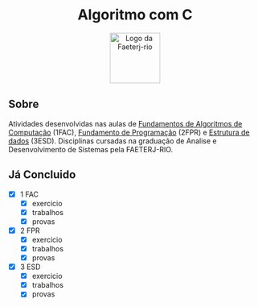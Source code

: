 <div align="center">

# Algoritmo com C

</div>

<p align="center">
 <img width="100px" src="public/imagem/faeterj.png" align="center" alt="Logo da Faeterj-rio" />
</p>

## Sobre
<p>
    Atividades desenvolvidas nas aulas de <a href="https://github.com/alexsandro-cristiano/algoritmo-com-C/tree/master/1fac">Fundamentos de Algoritmos de Computação</a> (1FAC), <a href="https://github.com/alexsandro-cristiano/algoritmo-com-C/tree/master/2fpr">Fundamento de Programação</a> (2FPR) e <a href="https://github.com/alexsandro-cristiano/algoritmo-com-C/tree/master/esd">Estrutura de dados</a> (3ESD). Disciplinas cursadas na graduação de Analise e Desenvolvimento de Sistemas pela FAETERJ-RIO.
</p>

## Já Concluido
- [x] 1 FAC
	- [x] exercicio 
	- [x] trabalhos 
	- [x] provas
- [x] 2 FPR
	- [x] exercicio 
	- [x] trabalhos 
	- [x] provas 
- [x] 3 ESD
	- [x] exercicio 
	- [x] trabalhos 
	- [x] provas
